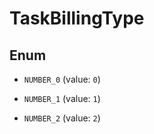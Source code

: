 

# TaskBillingType

## Enum


* `NUMBER_0` (value: `0`)

* `NUMBER_1` (value: `1`)

* `NUMBER_2` (value: `2`)



